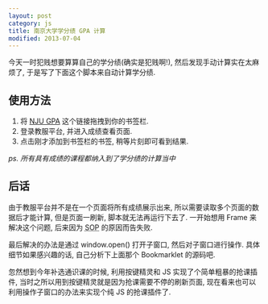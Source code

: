 ```yaml
---
layout: post
category: js
title: 南京大学学分绩 GPA 计算
modified: 2013-07-04
---
```

今天一时犯贱想要算算自己的学分绩(确实是犯贱啊!), 然后发现手动计算实在太麻烦了, 于是写了下面这个脚本来自动计算学分绩.

## 使用方法

1. 将 [NJU GPA][Bookmarklet] 这个链接拖拽到你的书签栏.
2. 登录教服平台, 并进入成绩查看页面.
3. 点击刚才添加到书签栏的书签, 稍等片刻即可看到结果.

*ps. 所有具有成绩的课程都纳入到了学分绩的计算当中*

## 后话

由于教服平台并不是在一个页面将所有成绩展示出来, 所以需要读取多个页面的数据后才能计算, 但是页面一刷新, 脚本就无法再运行下去了.
一开始想用 Frame 来解决这个问题, 后来因为 <acronym title="Same Origin Policy">SOP</acronym> 的原因而告失败.

最后解决的办法是通过 window.open() 打开子窗口, 然后对子窗口进行操作.
具体细节如果感兴趣的话, 自己分析下上面那个 Bookmarklet 的源码吧.

忽然想到今年补选通识课的时候, 利用按键精灵和 JS 实现了个简单粗暴的抢课插件, 当时之所以用到按键精灵就是因为抢课需要不停的刷新页面, 现在看来也可以利用操作子窗口的办法来实现个纯 JS 的抢课插件了.

[Bookmarklet]: javascript:(function(){var%20scores=0;var%20grades=0;var%20href_array=[];var%20fin_count=0;var%20all=[];set_href_array(document.getElementsByTagName('table')[1]);for(var%20i=0;i<href_array.length;i++){open(href_array[i]).addEventListener('load',function(){handler(this);});}function%20trim(str){return%20str.replace(/^\s*/,'').replace(/\s*$/,'');}function%20set_href_array(link_table){var%20trs=link_table.children[0].children;var%20a;for(var%20i=0;i<trs.length;i++){a=trs[i].getElementsByTagName('a');if(a.length==0){continue;}href_array.push(a[0].href);}href_array.pop();}function%20handler(win){var%20table_body=win.document.getElementsByClassName('TABLE_BODY');var%20trs=table_body[0].getElementsByTagName('tr');var%20tds,name,type,ul,score;for(var%20i=1;i<trs.length;i++){tds=trs[i].getElementsByTagName('td');type=trim(tds[4].innerHTML);ul=tds[6].children[0];if(ul==undefined){continue;}name=trim(tds[2].innerHTML);score=Number(tds[5].innerHTML);grade=Number(ul.innerHTML);all.push({'name':name,'score':score,'grade':grade});scores+=score;grades+=grade*score;}fin_count++;check();win.close();}function%20check(){if(fin_count==href_array.length){var%20str='';for(var%20i=0;i<all.length;i++){str+=all[i].score+'\t'+all[i].grade+'\t'+all[i].name+'\n';}str+='GPA:%20'+(grades/scores)/20;alert(str);}}})()
